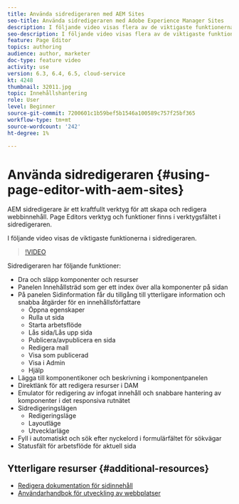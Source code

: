 ```yaml
---
title: Använda sidredigeraren med AEM Sites
seo-title: Använda sidredigeraren med Adobe Experience Manager Sites
description: I följande video visas flera av de viktigaste funktionerna i Touch-UI Sites Editor i Adobe Experience Manager.
seo-description: I följande video visas flera av de viktigaste funktionerna i Touch-UI Sites Editor i Adobe Experience Manager.
feature: Page Editor
topics: authoring
audience: author, marketer
doc-type: feature video
activity: use
version: 6.3, 6.4, 6.5, cloud-service
kt: 4248
thumbnail: 32011.jpg
topic: Innehållshantering
role: User
level: Beginner
source-git-commit: 7200601c1b59bef5b1546a100589c757f25bf365
workflow-type: tm+mt
source-wordcount: '242'
ht-degree: 1%

---
```



# Använda sidredigeraren {#using-page-editor-with-aem-sites}

AEM sidredigerare är ett kraftfullt verktyg för att skapa och redigera webbinnehåll. Page Editors verktyg och funktioner finns i verktygsfältet i sidredigeraren.

I följande video visas de viktigaste funktionerna i sidredigeraren.

>[!VIDEO](https://video.tv.adobe.com/v/32011?quality=12&learn=on)

Sidredigeraren har följande funktioner:

* Dra och släpp komponenter och resurser
* Panelen Innehållsträd som ger ett index över alla komponenter på sidan
* På panelen Sidinformation får du tillgång till ytterligare information och snabba åtgärder för en innehållsförfattare
   * Öppna egenskaper
   * Rulla ut sida
   * Starta arbetsflöde
   * Lås sida/Lås upp sida
   * Publicera/avpublicera en sida
   * Redigera mall
   * Visa som publicerad
   * Visa i Admin
   * Hjälp
* Lägga till komponentikoner och beskrivning i komponentpanelen
* Direktlänk för att redigera resurser i DAM
* Emulator för redigering av infogat innehåll och snabbare hantering av komponenter i det responsiva rutnätet
* Sidredigeringslägen
   * Redigeringsläge
   * Layoutläge
   * Utvecklarläge
* Fyll i automatiskt och sök efter nyckelord i formulärfältet för sökvägar
* Statusfält för arbetsflöde för aktuell sida

## Ytterligare resurser {#additional-resources}

* [Redigera dokumentation för sidinnehåll](https://experienceleague.adobe.com/docs/experience-manager-65/authoring/authoring/editing-content.html)
* [Användarhandbok för utveckling av webbplatser](https://experienceleague.adobe.com/docs/experience-manager-65/authoring/home.html)
